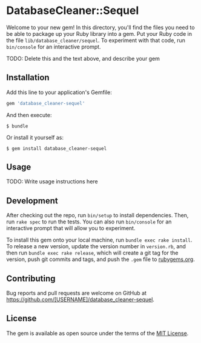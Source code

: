 # DatabaseCleaner::Sequel

Welcome to your new gem! In this directory, you'll find the files you need to be able to package up your Ruby library into a gem. Put your Ruby code in the file `lib/database_cleaner/sequel`. To experiment with that code, run `bin/console` for an interactive prompt.

TODO: Delete this and the text above, and describe your gem

## Installation

Add this line to your application's Gemfile:

```ruby
gem 'database_cleaner-sequel'
```

And then execute:

    $ bundle

Or install it yourself as:

    $ gem install database_cleaner-sequel

## Usage

TODO: Write usage instructions here

## Development

After checking out the repo, run `bin/setup` to install dependencies. Then, run `rake spec` to run the tests. You can also run `bin/console` for an interactive prompt that will allow you to experiment.

To install this gem onto your local machine, run `bundle exec rake install`. To release a new version, update the version number in `version.rb`, and then run `bundle exec rake release`, which will create a git tag for the version, push git commits and tags, and push the `.gem` file to [rubygems.org](https://rubygems.org).

## Contributing

Bug reports and pull requests are welcome on GitHub at https://github.com/[USERNAME]/database_cleaner-sequel.

## License

The gem is available as open source under the terms of the [MIT License](https://opensource.org/licenses/MIT).
